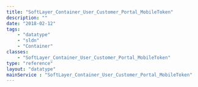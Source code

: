 ```yaml
---
title: "SoftLayer_Container_User_Customer_Portal_MobileToken"
description: ""
date: "2018-02-12"
tags:
    - "datatype"
    - "sldn"
    - "Container"
classes:
    - "SoftLayer_Container_User_Customer_Portal_MobileToken"
type: "reference"
layout: "datatype"
mainService : "SoftLayer_Container_User_Customer_Portal_MobileToken"
---
```

